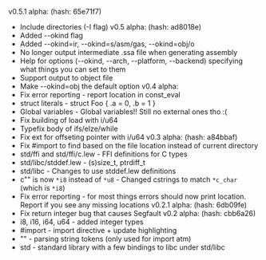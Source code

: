 v0.5.1 alpha: (hash: 65e71f7)
- Include directories (-I flag)
v0.5 alpha: (hash: ad8018e)
- Added --okind flag
- Added --okind=ir, --okind=s/asm/gas, --okind=obj/o
- No longer output intermediate .ssa file when generating assembly
- Help for options (--okind, --arch, --platform, --backend) specifying what things you can set to them
- Support output to object file
- Make --okind=obj the default option
v0.4 alpha:
- Fix error reporting - report location in const_eval
- struct literals - struct Foo { .a = 0, .b = 1 }
- Global variables - Global variables!! Still no external ones tho :(
- Fix building of load with i/u64
- Typefix body of ifs/elze/while
- Fix ext for offseting pointer with i/u64
v0.3 alpha: (hash: a84bbaf)
- Fix #import to find based on the file location instead of current directory
- std/ffi and std/ffi/c.lew - FFI definitions for C types
- std/libc/stddef.lew - (s)size_t, ptrdiff_t
- std/libc - Changes to use stddef.lew definitions
- c"" is now `*i8` instead of `*u8` - Changed cstrings to match `*c_char` (which is `*i8`)
- Fix error reporting - for most things errors should now print location. Report if you see any missing locations 
v0.2.1 alpha: (hash: 6db09fe)
- Fix return integer bug that causes Segfault
v0.2 alpha: (hash: cbb6a26) 
- i8, i16, i64, u64 - added integer types
- #import - import directive + update highlighting
- ""  - parsing string tokens (only used for import atm)
- std - standard library with a few bindings to libc under std/libc

